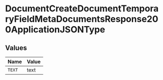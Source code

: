 # DocumentCreateDocumentTemporaryFieldMetaDocumentsResponse200ApplicationJSONType


## Values

| Name   | Value  |
| ------ | ------ |
| `TEXT` | text   |